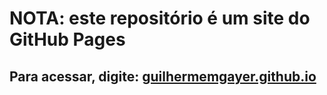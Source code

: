 # NOTA: este repositório é um site do GitHub Pages

## Para acessar, digite: [guilhermemgayer.github.io](https://www.guilhermemgayer.github.io)